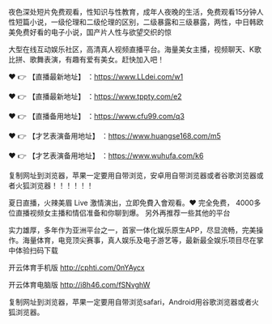 夜色深处短片免费观看，性知识与性教育，成年人夜晚的生活，免费观看15分钟人性短篇小说，一级伦理和二级伦理的区别，二级暴露和三级暴露，两性，中日韩欧美免费好看的电子小说，国产片人性与欲望交织的惊

大型在线互动娱乐社区，高清真人视频直播平台。海量美女主播，视频聊天、K歌比拼、歌舞表演，有趣有爱有美女。赶快加入吧！

❤️ 👉 【直播最新地址】 ：https://www.LLdei.com/w1

❤️ 👉 【直播最新地址】 ：https://www.tppty.com/e2

❤️ 👉 【直播备用地址】 ：https://www.cfu99.com/q3

❤️ 👉 【才艺表演备用地址】 ：https://www.huangse168.com/m5

❤️ 👉 【才艺表演备用地址】 ：https://www.wuhufa.com/k6

复制网址到浏览器，苹果一定要用自带浏览，安卓用自带浏览器或者谷歌浏览器或者火狐浏览器！！！！！！

夏日直播，火辣美眉 Live 激情演出，立即免費入會观看。❤️ 完全免费， 4000多位直播视频女主播和情侣准备和你聊到爆。
另外再推荐一些其他的平台

实力雄厚，多年作为亚洲平台之一，首家一体化娱乐原生APP，尽显流畅，完美操作。海量体育，电竞顶尖赛事，真人娱乐及电子游艺等，最新最全娱乐项目尽在掌中体验扫码下载

开云体育手机版 http://cphti.com/0nYAycx

开云体育电脑版 http://i8h46.com/fSNvghW

复制网址到浏览器，苹果一定要用自带浏览safari，Android用谷歌浏览器或者火狐浏览器。
